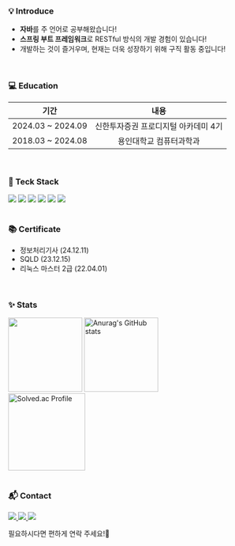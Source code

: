 ### 💡 Introduce
<!-- - **어떤 개발자가 되고 싶은지**에 대해 계속 고민해보고 있습니다!--> 
- **자바**를 주 언어로 공부해왔습니다!
- **스프링 부트 프레임워크**로 RESTful 방식의 개발 경험이 있습니다!
- 개발하는 것이 즐거우며, 현재는 더욱 성장하기 위해 구직 활동 중입니다!

<br />

### 💻 Education

| 기간                | 내용                                  |
|---------------------|:------------------------------------:|
|2024.03 ~ 2024.09 | 신한투자증권 프로디지털 아카데미 4기 |
|2018.03 ~ 2024.08 | 용인대학교 컴퓨터과학과 |

<br />

### 🔨 Teck Stack
<div>
        <span>
                <img src="https://img.shields.io/badge/java-007396?style=flat&logo=OpenJDK&logoColor=white">
                <img src="https://img.shields.io/badge/Spring_Boot-6DB33F?style=flat&logo=springboot&logoColor=white">
                <img src="https://img.shields.io/badge/MySQL-4479A1?style=flat&logo=mysql&logoColor=white">
                <img src="https://img.shields.io/badge/JavaScript-F7DF1E?style=flat&logo=javascript&logoColor=white">
                <img src="https://img.shields.io/badge/React-61DAFB?style=flat&logo=react&logoColor=white">
                <img src="https://img.shields.io/badge/TypeScript-3178C6?style=flat&logo=typescript&logoColor=white">
        </span>
</div>

<br />

### 📚 Certificate
- 정보처리기사 (24.12.11)
- SQLD (23.12.15)  
- 리눅스 마스터 2급 (22.04.01)

<br />

### ✨ Stats
<div>
    <img src="https://github-readme-stats.vercel.app/api/top-langs/?username=jody816&layout=compact" style="height: 150px">
    <img src="https://github-readme-stats.vercel.app/api?username=jody816&show_icons=true" alt="Anurag's GitHub stats" style="height: 150px"><br />
    <a href="https://solved.ac/jody816/">
        <img src="http://mazassumnida.wtf/api/v2/generate_badge?boj=jody816" alt="Solved.ac Profile" style="height: 156px">
    </a>
</div>

<br />

### 📬 Contact
<div>        
        <a href="javascript:void(0);" onclick="window.location.href='mailto:ojh9816@gmail.com';">
            <img src="https://img.shields.io/badge/Email-D14836?style=plastic&logo=gmail&logoColor=white"/>
        </a>
        <a href="https://www.instagram.com/j.hyeo_0n/" target="_blank">
            <img src="https://img.shields.io/badge/Instagram-E4405F?style=plastic&logo=Instagram&logoColor=white" />
        </a>
        <a href="https://velog.io/@jody816" target="_blank">
            <img src="https://img.shields.io/badge/velog-20C997?style=plastic&logo=velog&logoColor=white" />
        </a>
</div>

필요하시다면 편하게 연락 주세요!🙏

<br />
